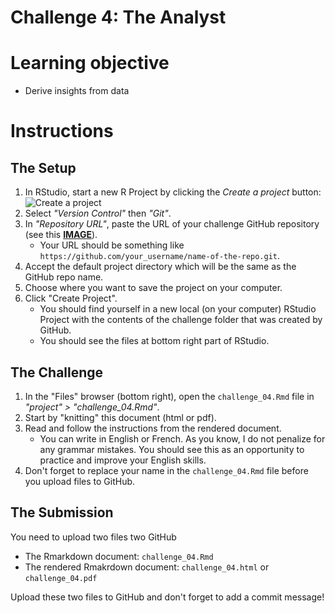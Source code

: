 # Challenge 4: The Analyst


# Learning objective
- Derive insights from data


# Instructions


## The Setup
1. In RStudio, start a new R Project by clicking the *Create a project* button: ![Create a project](../imgs/rstudio_proj.png?raw=true "Create a project")
2. Select *"Version Control"* then *"Git"*.
3. In *"Repository URL"*, paste the URL of your challenge GitHub repository (see this [**IMAGE**](https://www.howtogeek.com/wp-content/uploads/2019/12/Copy-repo-URL-to-clipboard.png.pagespeed.ce.OoaKTWf-H_.png)).
    - Your URL should be something like `https://github.com/your_username/name-of-the-repo.git`.
4. Accept the default project directory which will be the same as the GitHub repo name.
5. Choose where you want to save the project on your computer.
6. Click "Create Project".
    - You should find yourself in a new local (on your computer) RStudio Project with the contents of the challenge folder that was created by GitHub.
    - You should see the files at bottom right part of RStudio.


## The Challenge

1. In the "Files" browser (bottom right), open the `challenge_04.Rmd` file in *"project" > "challenge_04.Rmd"*.
2. Start by "knitting" this document (html or pdf).
3. Read and follow the instructions from the rendered document.
    - You can write in English or French. As you know, I do not penalize for any grammar mistakes. You should see this as an opportunity to practice and improve your English skills.
4. Don't forget to replace your name in the `challenge_04.Rmd` file before you upload files to GitHub.


## The Submission

You need to upload two files two GitHub

- The Rmarkdown document: `challenge_04.Rmd`
- The rendered Rmakrdown document: `challenge_04.html` or `challenge_04.pdf`

Upload these two files to GitHub and don't forget to add a commit message!

